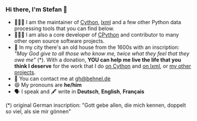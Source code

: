 ### Hi there, I'm Stefan 👋

- 🧑🏽‍💻 I am the maintainer of [Cython](https://cython.org/), [lxml](https://lxml.de/) and a few other Python data processing tools that you can find below.
- 🧑🏽‍💻 I am also a core developer of [CPython](https://www.python.org/) and contributor to many other open source software projects.
- 🤝 In my city there's an old house from the 1600s with an inscription: _"May God give to all those who know me, twice what they feel that they owe me"_ (*).
     With a donation, **YOU can help me live the life that you think I deserve** for the work that I do [on Cython](https://cython.readthedocs.io/en/latest/src/donating.html) and [on lxml](https://lxml.de/index.html#support-the-project), or [my other projects](https://github.com/sponsors/scoder).
- 🤔 You can contact me at gh@behnel.de
- 😄 My pronouns are **he/him**
- 🗣️ I speak and 🖋️ write in **Deutsch**, **English**, **Français**


(*) original German inscription: "Gott gebe allen, die mich kennen, doppelt so viel, als sie mir gönnen"
<!--
**scoder/scoder** is a ✨ _special_ ✨ repository because its `README.md` (this file) appears on your GitHub profile.

Here are some ideas to get you started:

- 🔭 I’m currently working on ...
- 🌱 I’m currently learning ...
- 👯 I’m looking to collaborate on ...
- 🤔 I’m looking for help with ...
- 💬 Ask me about ...
- 📫 How to reach me: ...
- 😄 Pronouns: ...
- ⚡ Fun fact: ...
-->
